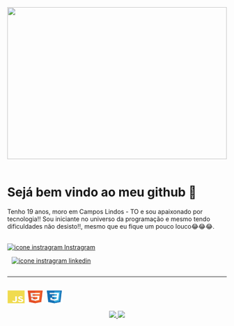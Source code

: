 <div align="center"> 
  <img src="https://user-images.githubusercontent.com/90284411/204930330-a8288314-ad93-4c24-8916-6b7dc8921eff.png" height="350px" width="100%"/>
</div>

<br>

<h1> Sejá bem vindo ao meu github 👋</h1>

<div>
  <p>
    Tenho 19 anos, moro em Campos Lindos - TO e sou apaixonado por tecnologia!! Sou iniciante no universo da programação e mesmo tendo dificuldades não desisto!!,      mesmo que eu fique um pouco louco😂😂😂.
  </p>
  
   <br>
</div>

<div align="center" style="display: inline-block;">
  <a href="https://instagram.com/willianglitch?igshid=YmMyMTA2M2Y=" align="center"><img  src="https://cdn-icons-png.flaticon.com/512/1936/1936319.png" alt="icone instragram" height="30" width="30"> Instragram</a>

  <a href="https://www.linkedin.com/in/willianglitchprogramador/" align="center"><img  src="https://cdn-icons-png.flaticon.com/512/49/49408.png" alt="icone instragram" height="30" width="30"> linkedin</a>
</div>
<hr>
<div style="display: inline_block"><br>
  <img align="center" alt="wg-Js" height="30" width="40" src="https://raw.githubusercontent.com/devicons/devicon/master/icons/javascript/javascript-plain.svg">
  <img align="center" alt="wg-HTML" height="30" width="40" src="https://raw.githubusercontent.com/devicons/devicon/master/icons/html5/html5-original.svg">
  <img align="center" alt="wg-CSS" height="30" width="40" src="https://raw.githubusercontent.com/devicons/devicon/master/icons/css3/css3-original.svg">
</div>
<br>

<div align="center">
  <a href="https://github.com/willianglitch">
  <img height="180em" src="https://github-readme-stats.vercel.app/api?username=willianglitch&show_icons=true&theme=dracula&include_all_commits=true&count_private=true"/>
  <img height="180em" src="https://github-readme-stats.vercel.app/api/top-langs/?username=willianglitch&layout=compact&langs_count=7&theme=dracula"/>
</div>
